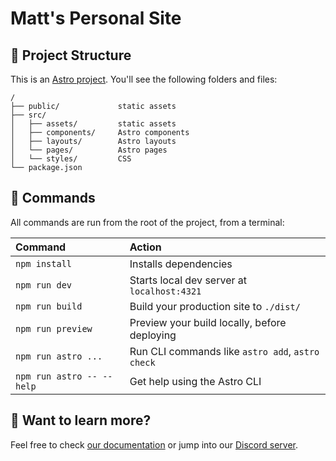 # Matt's Personal Site

## 🚀 Project Structure

This is an [Astro project](https://astro.build/). You'll see the following folders and files:

```text
/
├── public/             static assets
├── src/
│   ├── assets/         static assets
│   ├── components/     Astro components
│   ├── layouts/        Astro layouts
│   └── pages/          Astro pages
│   └── styles/         CSS
└── package.json
```


## 🧞 Commands

All commands are run from the root of the project, from a terminal:

| Command                   | Action                                           |
| :------------------------ | :----------------------------------------------- |
| `npm install`             | Installs dependencies                            |
| `npm run dev`             | Starts local dev server at `localhost:4321`      |
| `npm run build`           | Build your production site to `./dist/`          |
| `npm run preview`         | Preview your build locally, before deploying     |
| `npm run astro ...`       | Run CLI commands like `astro add`, `astro check` |
| `npm run astro -- --help` | Get help using the Astro CLI                     |

## 👀 Want to learn more?

Feel free to check [our documentation](https://docs.astro.build) or jump into our [Discord server](https://astro.build/chat).
